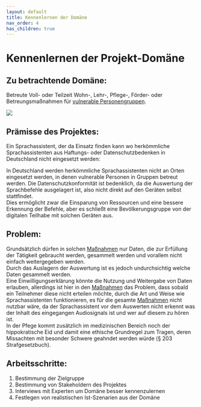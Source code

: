 ```yaml
---
layout: default 
title: Kennenlernen der Domäne
nav_order: 4
has_children: true
---
```





# Kennenlernen der Projekt-Domäne

## Zu betrachtende Domäne:
Betreute Voll- oder Teilzeit Wohn-, Lehr-, Pflege-, Förder- oder Betreungsmaßnahmen für [vulnerable Personengruppen](/glossar#vulnerable-personenpersonengruppen).

![](/assets/images/domaneimage.png)

## Prämisse des Projektes:
Ein Sprachassistent, der da Einsatz finden kann wo herkömmliche Sprachassistenten aus Haftungs- oder Datenschutzbedenken in Deutschland nicht eingesetzt werden: <br/> 

In Deutschland werden herkömmliche Sprachassistenten nicht an Orten eingesetzt werden, in denen vulnerable Personen in Gruppen betreut werden. Die Datenschutzkonformität ist bedenklich, da die Auswertung der Sprachbefehle ausgelagert ist, also nicht direkt auf den Geräten selbst stattfindet. <br/> 
Dies ermöglicht zwar die Einsparung von Ressourcen und eine bessere Erkennung der Befehle, aber es schließt eine Bevölkerungsgruppe von der digitalen Teilhabe mit solchen Geräten aus.

## Problem:
Grundsätzlich dürfen in solchen [Maßnahmen](/glossar#maßnahme) nur Daten, die zur Erfüllung der Tätigkeit gebraucht werden, gesammelt werden und vorallem nicht einfach weitergegeben werden. 
<br/> Durch das Auslagern der Auswertung ist es jedoch undurchsichtig welche Daten gesammelt werden. <br/> 
Eine Einwilligungserklärung könnte die Nutzung und Weitergabe von Daten erlauben, allerdings ist hier in den [Maßnahmen](/glossar#maßnahme) das Problem, dass sobald ein Teilnehmer diese nicht erteilen möchte, durch die Art und Weise wie Sprachassistenten funktionieren, es für die gesamte [Maßnahmen](/glossar#maßnahme) nicht nutzbar wäre, da der Sprachassistent vor dem Auswerten nicht erkennt was der Inhalt des eingegangen Audiosignals ist und wer auf diesem zu hören ist. <br/> 
In der Pfege kommt zusätzlich im medizinischen Bereich noch der hippokratische Eid und damit eine ethische Grundregel zum Tragen, deren Missachten mit besonder Schwere geahndet werden würde (§ 203 Strafgesetzbuch). 




## Arbeitsschritte:
1. Bestimmung der Zielgruppe 
2. Bestimmung von Stakeholdern des Projektes
3. Interviews mit Experten um Domäne besser kennenzulernen
4. Festlegen von realistischen Ist-Szenarien aus der Domäne



